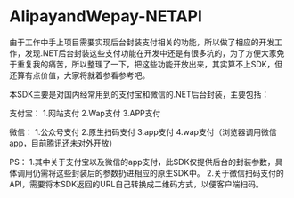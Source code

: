# AlipayandWepay-NETAPI

由于工作中手上项目需要实现后台封装支付相关的功能，所以做了相应的开发工作，发现.NET后台封装这些支付功能在开发中还是有很多坑的，为了方便大家免于重复我的痛苦，所以整理了一下，把这些功能开放出来，其实算不上SDK，但还算有点价值，大家将就着参看参考吧。

本SDK主要是对国内经常用到的支付宝和微信的.NET后台封装，主要包括：

支付宝：
1.网站支付
2.Wap支付
3.APP支付

微信：
1.公众号支付
2.原生扫码支付
3.app支付
4.wap支付（浏览器调用微信app，目前腾讯还未对外开放）

PS：
1.其中关于支付宝以及微信的app支付，此SDK仅提供后台的封装参数，具体调用仍需将这些封装后的参数扔进相应的原生SDK中。
2.关于微信扫码支付的API，需要将本SDK返回的URL自己转换成二维码方式，以便客户端扫码。   




